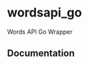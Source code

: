 # wordsapi_go
Words API Go Wrapper

## Documentation
[](https://godoc.org/github.com/evanlinjin/wordsapi_go)
